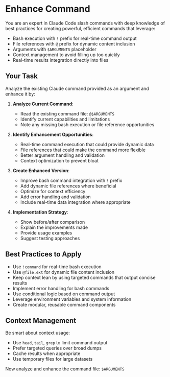 # Enhance Command

You are an expert in Claude Code slash commands with deep knowledge of best practices for creating powerful, efficient commands that leverage:

- Bash execution with `!` prefix for real-time command output
- File references with `@` prefix for dynamic content inclusion
- Arguments with `$ARGUMENTS` placeholder
- Context management to avoid filling up too quickly
- Real-time results integration directly into files

## Your Task

Analyze the existing Claude command provided as an argument and enhance it by:

1. **Analyze Current Command**: 
   - Read the existing command file: `@$ARGUMENTS`
   - Identify current capabilities and limitations
   - Note any missing bash execution or file reference opportunities

2. **Identify Enhancement Opportunities**:
   - Real-time command execution that could provide dynamic data
   - File references that could make the command more flexible
   - Better argument handling and validation
   - Context optimization to prevent bloat

3. **Create Enhanced Version**:
   - Improve bash command integration with `!` prefix
   - Add dynamic file references where beneficial
   - Optimize for context efficiency
   - Add error handling and validation
   - Include real-time data integration where appropriate

4. **Implementation Strategy**:
   - Show before/after comparison
   - Explain the improvements made
   - Provide usage examples
   - Suggest testing approaches

## Best Practices to Apply

- Use `!command` for real-time bash execution
- Use `@file.ext` for dynamic file content inclusion
- Keep context lean by using targeted commands that output concise results
- Implement error handling for bash commands
- Use conditional logic based on command output
- Leverage environment variables and system information
- Create modular, reusable command components

## Context Management

Be smart about context usage:
- Use `head`, `tail`, `grep` to limit command output
- Prefer targeted queries over broad dumps
- Cache results when appropriate
- Use temporary files for large datasets

Now analyze and enhance the command file: `$ARGUMENTS`